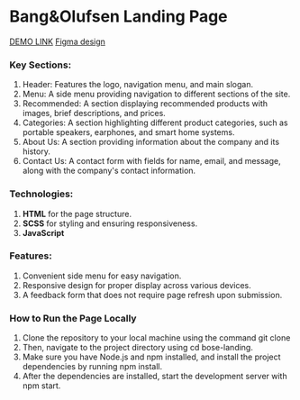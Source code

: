 # Bang&Olufsen Landing Page

[DEMO LINK](https://nataliatopornitska.github.io/bose_landing/)
[Figma design]()

### Key Sections:

1. Header: Features the logo, navigation menu, and main slogan.
2. Menu: A side menu providing navigation to different sections of the site.
3. Recommended: A section displaying recommended products with images, brief descriptions, and prices.
4. Categories: A section highlighting different product categories, such as portable speakers, earphones, and smart home systems.
5. About Us: A section providing information about the company and its history.
6. Contact Us: A contact form with fields for name, email, and message, along with the company's contact information.

### Technologies:

1. **HTML** for the page structure.
2. **SCSS** for styling and ensuring responsiveness.
3. **JavaScript**

### Features:

1. Convenient side menu for easy navigation.
2. Responsive design for proper display across various devices.
3. A feedback form that does not require page refresh upon submission.

### How to Run the Page Locally

1. Clone the repository to your local machine using the command git clone 
2. Then, navigate to the project directory using cd bose-landing.
3. Make sure you have Node.js and npm installed, and install the project dependencies by running npm install.
4. After the dependencies are installed, start the development server with npm start.
